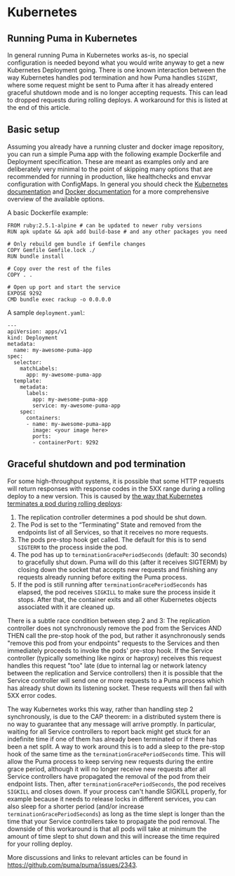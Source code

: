 # Kubernetes

## Running Puma in Kubernetes

In general running Puma in Kubernetes works as-is, no special configuration is needed beyond what you would write anyway to get a new Kubernetes Deployment going. There is one known interaction between the way Kubernetes handles pod termination and how Puma handles `SIGINT`, where some request might be sent to Puma after it has already entered graceful shutdown mode and is no longer accepting requests. This can lead to dropped requests during rolling deploys. A workaround for this is listed at the end of this article.

## Basic setup

Assuming you already have a running cluster and docker image repository, you can run a simple Puma app with the following example Dockerfile and Deployment specification. These are meant as examples only and are deliberately very minimal to the point of skipping many options that are recommended for running in production, like healthchecks and envvar configuration with ConfigMaps. In general you should check the [Kubernetes documentation](https://kubernetes.io/docs/home/) and [Docker documentation](https://docs.docker.com/) for a more comprehensive overview of the available options.

A basic Dockerfile example: 
```
FROM ruby:2.5.1-alpine # can be updated to newer ruby versions
RUN apk update && apk add build-base # and any other packages you need 

# Only rebuild gem bundle if Gemfile changes
COPY Gemfile Gemfile.lock ./
RUN bundle install

# Copy over the rest of the files
COPY . .

# Open up port and start the service
EXPOSE 9292
CMD bundle exec rackup -o 0.0.0.0
```

A sample `deployment.yaml`:
```
---
apiVersion: apps/v1
kind: Deployment
metadata:
  name: my-awesome-puma-app
spec:
  selector:
    matchLabels:
      app: my-awesome-puma-app
  template:
    metadata:
      labels:
        app: my-awesome-puma-app
        service: my-awesome-puma-app
    spec:
      containers:
      - name: my-awesome-puma-app
        image: <your image here>
        ports:
        - containerPort: 9292
``` 

## Graceful shutdown and pod termination

For some high-throughput systems, it is possible that some HTTP requests will return responses with response codes in the 5XX range during a rolling deploy to a new version. This is caused by [the way that Kubernetes terminates a pod during rolling deploys](https://cloud.google.com/blog/products/gcp/kubernetes-best-practices-terminating-with-grace):

1. The replication controller determines a pod should be shut down.
2. The Pod is set to the “Terminating” State and removed from the endpoints list of all Services, so that it receives no more requests.
3. The pods pre-stop hook get called. The default for this is to send `SIGTERM` to the process inside the pod.
4. The pod has up to `terminationGracePeriodSeconds` (default: 30 seconds) to gracefully shut down. Puma will do this (after it receives SIGTERM) by closing down the socket that accepts new requests and finishing any requests already running before exiting the Puma process.
5. If the pod is still running after `terminationGracePeriodSeconds` has elapsed, the pod receives `SIGKILL` to make sure the process inside it stops. After that, the container exits and all other Kubernetes objects associated with it are cleaned up.

There is a subtle race condition between step 2 and 3: The replication controller does not synchronously remove the pod from the Services AND THEN call the pre-stop hook of the pod, but rather it asynchronously sends "remove this pod from your endpoints" requests to the Services and then immediately proceeds to invoke the pods' pre-stop hook. If the Service controller (typically something like nginx or haproxy) receives this request handles this request "too" late (due to internal lag or network latency between the replication and Service controllers) then it is possible that the Service controller will send one or more requests to a Puma process which has already shut down its listening socket. These requests will then fail with 5XX error codes.

The way Kubernetes works this way, rather than handling step 2 synchronously, is due to the CAP theorem: in a distributed system there is no way to guarantee that any message will arrive promptly. In particular, waiting for all Service controllers to report back might get stuck for an indefinite time if one of them has already been terminated or if there has been a net split. A way to work around this is to add a sleep to the pre-stop hook of the same time as the `terminationGracePeriodSeconds` time. This will allow the Puma process to keep serving new requests during the entire grace period, although it will no longer receive new requests after all Service controllers have propagated the removal of the pod from their endpoint lists. Then, after `terminationGracePeriodSeconds`, the pod receives `SIGKILL` and closes down. If your process can't handle SIGKILL properly, for example because it needs to release locks in different services, you can also sleep for a shorter period (and/or increase `terminationGracePeriodSeconds`) as long as the time slept is longer than the time that your Service controllers take to propagate the pod removal. The downside of this workaround is that all pods will take at minimum the amount of time slept to shut down and this will increase the time required for your rolling deploy.

More discussions and links to relevant articles can be found in https://github.com/puma/puma/issues/2343.
